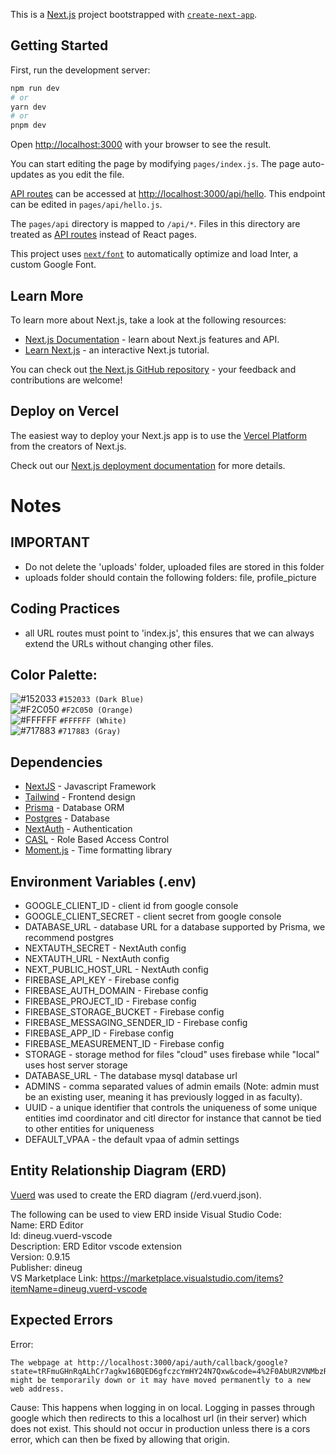 This is a [Next.js](https://nextjs.org/) project bootstrapped with [`create-next-app`](https://github.com/vercel/next.js/tree/canary/packages/create-next-app).

## Getting Started

First, run the development server:

```bash
npm run dev
# or
yarn dev
# or
pnpm dev
```

Open [http://localhost:3000](http://localhost:3000) with your browser to see the result.

You can start editing the page by modifying `pages/index.js`. The page auto-updates as you edit the file.

[API routes](https://nextjs.org/docs/api-routes/introduction) can be accessed at [http://localhost:3000/api/hello](http://localhost:3000/api/hello). This endpoint can be edited in `pages/api/hello.js`.

The `pages/api` directory is mapped to `/api/*`. Files in this directory are treated as [API routes](https://nextjs.org/docs/api-routes/introduction) instead of React pages.

This project uses [`next/font`](https://nextjs.org/docs/basic-features/font-optimization) to automatically optimize and load Inter, a custom Google Font.

## Learn More

To learn more about Next.js, take a look at the following resources:

- [Next.js Documentation](https://nextjs.org/docs) - learn about Next.js features and API.
- [Learn Next.js](https://nextjs.org/learn) - an interactive Next.js tutorial.

You can check out [the Next.js GitHub repository](https://github.com/vercel/next.js/) - your feedback and contributions are welcome!

## Deploy on Vercel

The easiest way to deploy your Next.js app is to use the [Vercel Platform](https://vercel.com/new?utm_medium=default-template&filter=next.js&utm_source=create-next-app&utm_campaign=create-next-app-readme) from the creators of Next.js.

Check out our [Next.js deployment documentation](https://nextjs.org/docs/deployment) for more details.

# Notes

## IMPORTANT

- Do not delete the 'uploads' folder, uploaded files are stored in this folder
- uploads folder should contain the following folders: file, profile_picture

## Coding Practices

- all URL routes must point to 'index.js', this ensures that we can always extend the URLs without changing other files.

## Color Palette:

![#152033](https://placehold.co/15x15/152033/152033.png) `#152033 (Dark Blue)`<br/>
![#F2C050](https://placehold.co/15x15/F2C050/F2C050.png) `#F2C050 (Orange)`<br/>
![#FFFFFF](https://placehold.co/15x15/FFFFFF/FFFFFF.png) `#FFFFFF (White)`<br/>
![#717883](https://placehold.co/15x15/717883/717883.png) `#717883 (Gray)`<br/>

## Dependencies

- [NextJS](https://nextjs.org) - Javascript Framework
- [Tailwind](https://tailwindcss.com) - Frontend design
- [Prisma](https://www.prisma.io) - Database ORM
- [Postgres](https://www.postgresql.org/) - Database
- [NextAuth](https://next-auth.js.org/) - Authentication
- [CASL](https://casl.js.org/v6/en) - Role Based Access Control
- [Moment.js](https://momentjs.com/) - Time formatting library

## Environment Variables (.env)

- GOOGLE_CLIENT_ID - client id from google console
- GOOGLE_CLIENT_SECRET - client secret from google console
- DATABASE_URL - database URL for a database supported by Prisma, we recommend postgres
- NEXTAUTH_SECRET - NextAuth config
- NEXTAUTH_URL - NextAuth config
- NEXT_PUBLIC_HOST_URL - NextAuth config
- FIREBASE_API_KEY - Firebase config
- FIREBASE_AUTH_DOMAIN - Firebase config
- FIREBASE_PROJECT_ID - Firebase config
- FIREBASE_STORAGE_BUCKET - Firebase config
- FIREBASE_MESSAGING_SENDER_ID - Firebase config
- FIREBASE_APP_ID - Firebase config
- FIREBASE_MEASUREMENT_ID - Firebase config
- STORAGE - storage method for files "cloud" uses firebase while "local" uses host server storage
- DATABASE_URL - The database mysql database url
- ADMINS - comma separated values of admin emails (Note: admin must be an existing user, meaning it has previously logged in as faculty).
- UUID - a unique identifier that controls the uniqueness of some unique entities imd coordinator and citl director for instance that cannot be tied to other entities for uniqueness
- DEFAULT_VPAA - the default vpaa of admin settings

## Entity Relationship Diagram (ERD)

[Vuerd](https://vuerd.github.io/) was used to create the ERD diagram (/erd.vuerd.json).

The following can be used to view ERD inside Visual Studio Code:<br/>
Name: ERD Editor <br />
Id: dineug.vuerd-vscode <br />
Description: ERD Editor vscode extension <br />
Version: 0.9.15 <br />
Publisher: dineug <br />
VS Marketplace Link: https://marketplace.visualstudio.com/items?itemName=dineug.vuerd-vscode <br />

## Expected Errors

Error:

```
The webpage at http://localhost:3000/api/auth/callback/google?state=tRFmuGHnRqALhCr7agkw16BQED6gfczcYmHY24N7Qxw&code=4%2F0AbUR2VNMbzRutZmydH1TdMjJL9tlN2rVkISTqwwKSnYrhTUGgkITqZq8maZxuGXPjqLRrg&scope=email+profile+openid+https%3A%2F%2Fwww.googleapis.com%2Fauth%2Fuserinfo.email+https%3A%2F%2Fwww.googleapis.com%2Fauth%2Fuserinfo.profile&authuser=0&prompt=consent might be temporarily down or it may have moved permanently to a new web address.
```

Cause:
This happens when logging in on local. Logging in passes through google which then redirects to this a localhost url (in their server) which does not exist. This should not occur in production unless there is a cors error, which can then be fixed by allowing that origin.
